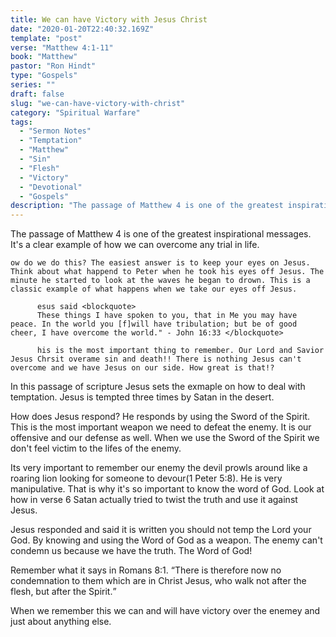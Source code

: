 ```yaml
---
title: We can have Victory with Jesus Christ
date: "2020-01-20T22:40:32.169Z"
template: "post"
verse: "Matthew 4:1-11"
book: "Matthew"
pastor: "Ron Hindt"
type: "Gospels"
series: ""
draft: false
slug: "we-can-have-victory-with-christ"
category: "Spiritual Warfare"
tags:
  - "Sermon Notes"
  - "Temptation"
  - "Matthew"
  - "Sin"
  - "Flesh"
  - "Victory"
  - "Devotional"
  - "Gospels"
description: "The passage of Matthew 4 is one of the greatest inspirational messages. It's a clear example of how we can overcome any trial in life."
---
```



The passage of Matthew 4 is one of the greatest inspirational messages. It's a clear example of how we can overcome any trial in life.

    ow do we do this? The easiest answer is to keep your eyes on Jesus. Think about what happend to Peter when he took his eyes off Jesus. The minute he started to look at the waves he began to drown. This is a classic example of what happens when we take our eyes off Jesus. 
          
          esus said <blockquote>
          These things I have spoken to you, that in Me you may have peace. In the world you [f]will have tribulation; but be of good cheer, I have overcome the world." - John 16:33 </blockquote>
          
          his is the most important thing to remember. Our Lord and Savior Jesus Chrsit overame sin and death!! There is nothing Jesus can't overcome and we have Jesus on our side. How great is that!?
       
In this passage of scripture Jesus sets the exmaple on how to deal with temptation. Jesus is tempted three times by Satan in the desert. 

How does Jesus respond? He responds by using the Sword of the Spirit. This is the most important weapon we need to defeat the enemy. It is our offensive and our defense as well. When we use the Sword of the Spirit we don't feel victim to the lifes of the enemy. 

Its very important to remember our enemy the devil prowls around like a roaring lion looking for someone to devour(1 Peter 5:8). He is very manipulative. That is why it's so important to know the word of God. Look at how in verse 6 Satan actually tried to twist the truth and use it against Jesus. 

Jesus responded and said it is written you should not temp the Lord your God. By knowing and using the Word of God as a weapon. The enemy can't condemn us because we have the truth. The Word of God! 

Remember what it says in Romans 8:1. 
<q>There is therefore now no condemnation to them which are in Christ Jesus, who walk not after the flesh, but after the Spirit.</q>

When we remember this we can and will have victory over the enemey and just about anything else. 
                                                                                                                                                                                                                                                                                                                                                                                                                                                                                                                                                                                                                                                                                                                                                                                                                                                                                                                                                                                                                                                                                                                                                                                                                                                                                                                                                                                                                        